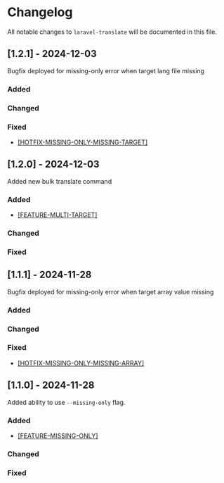 # Changelog

All notable changes to `laravel-translate` will be documented in this file.

## [1.2.1] - 2024-12-03

Bugfix deployed for missing-only error when target lang file missing

### Added

### Changed

### Fixed
- [[HOTFIX-MISSING-ONLY-MISSING-TARGET]](https://github.com/rpwebdevelopment/laravel-translate/tree/hotfix-missing-only-missing-target)

## [1.2.0] - 2024-12-03

Added new bulk translate command

### Added
- [[FEATURE-MULTI-TARGET]](https://github.com/rpwebdevelopment/laravel-translate/tree/feature-multi-target)

### Changed

### Fixed

## [1.1.1] - 2024-11-28

Bugfix deployed for missing-only error when target array value missing

### Added

### Changed

### Fixed
- [[HOTFIX-MISSING-ONLY-MISSING-ARRAY]](https://github.com/rpwebdevelopment/laravel-translate/tree/hotfix-missing-only-missing-array)

## [1.1.0] - 2024-11-28

Added ability to use `--missing-only` flag.

### Added
- [[FEATURE-MISSING-ONLY]](https://github.com/rpwebdevelopment/laravel-translate/tree/feature-missing-only)

### Changed

### Fixed
